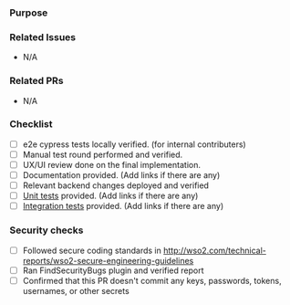 <!-- PLEASE NOTE THAT IT'S MANDATORY TO FILL IN THE PULL REQUEST TEMPLATE WHEN SUBMITTING PULL REQUESTS. -->

### Purpose
<!-- Describe the problem, feature, improvement or the change introduces by the PR briefly. Add screenshots/GIFs if UI/UX changes are introduced. -->


### Related Issues
<!-- Mention the **PUBLIC** issue/s related to the pull request -->
- N/A

### Related PRs
<!-- Mention the related **PUBLIC** pull requests -->
- N/A

### Checklist

- [ ] e2e cypress tests locally verified. (for internal contributers)
- [ ] Manual test round performed and verified.
- [ ] UX/UI review done on the final implementation.
- [ ] Documentation provided. (Add links if there are any)
- [ ] Relevant backend changes deployed and verified
- [ ] [Unit tests](/docs/testing/UNIT_TESTING.md) provided. (Add links if there are any)
- [ ] [Integration tests](https://github.com/wso2/product-is/tree/master/modules/integration) provided. (Add links if there are any)

### Security checks
- [ ] Followed secure coding standards in http://wso2.com/technical-reports/wso2-secure-engineering-guidelines
- [ ] Ran FindSecurityBugs plugin and verified report
- [ ] Confirmed that this PR doesn't commit any keys, passwords, tokens, usernames, or other secrets
